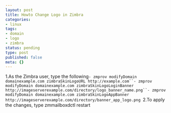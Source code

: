 ```yaml
---
layout: post
title: Howto Change Logo in Zimbra
categories:
- linux
tags:
- domain
- logo
- zimbra
status: pending
type: post
published: false
meta: {}
---
```

1.As the Zimbra user, type the following`- zmprov modifyDomain domainexample.com zimbraSkinLogoURL http://example.com``- zmprov modifyDomain domainexample.com zimbraSkinLogoLoginBanner http://imageserverexample.com/directory/logo_banner_name.png``- zmprov modifyDomain domainexample.com zimbraSkinLogoAppBanner http://imageserverexample.com/directory/banner_app_logo.png
`2.To apply the changes, type zmmailboxdctl restart

